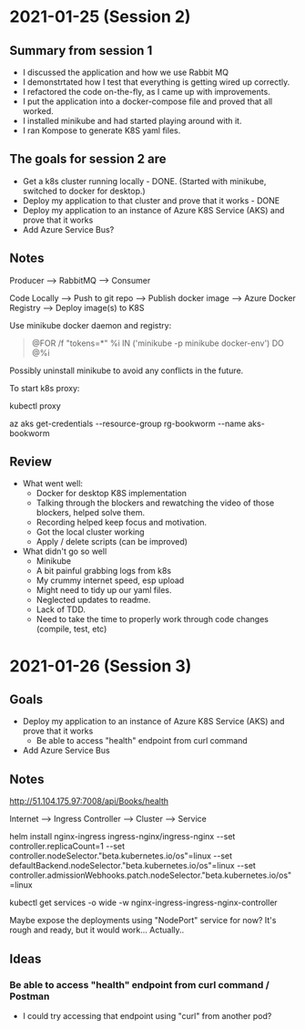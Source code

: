# 2021-01-25 (Session 2)

## Summary from session 1

- I discussed the application and how we use Rabbit MQ
- I demonstrtated how I test that everything is getting wired up correctly.
- I refactored the code on-the-fly, as I came up with improvements.
- I put the application into a docker-compose file and proved that all worked.
- I installed minikube and had started playing around with it.
- I ran Kompose to generate K8S yaml files.

## The goals for session 2 are

- Get a k8s cluster running locally - DONE. (Started with minikube, switched to docker for desktop.)
- Deploy my application to that cluster and prove that it works - DONE
- Deploy my application to an instance of Azure K8S Service (AKS) and prove that it works
- Add Azure Service Bus?

## Notes

Producer --> RabbitMQ --> Consumer


Code Locally --> Push to git repo --> Publish docker image --> Azure Docker Registry --> Deploy image(s) to K8S



Use minikube docker daemon and registry:
>@FOR /f "tokens=*" %i IN ('minikube -p minikube docker-env') DO @%i


Possibly uninstall minikube to avoid any conflicts in the future.



To start k8s proxy:

kubectl proxy






az aks get-credentials --resource-group rg-bookworm --name aks-bookworm


## Review

- What went well:
    - Docker for desktop K8S implementation
    - Talking through the blockers and rewatching the video of those blockers, helped solve them.
    - Recording helped keep focus and motivation.
    - Got the local cluster working
    - Apply / delete scripts (can be improved)
- What didn't go so well
    - Minikube
    - A bit painful grabbing logs from k8s
    - My crummy internet speed, esp upload
    - Might need to tidy up our yaml files.
    - Neglected updates to readme.
    - Lack of TDD.
    - Need to take the time to properly work through code changes (compile, test, etc)

# 2021-01-26 (Session 3)

## Goals

- Deploy my application to an instance of Azure K8S Service (AKS) and prove that it works
    - Be able to access "health" endpoint from curl command
- Add Azure Service Bus


## Notes

http://51.104.175.97:7008/api/Books/health


Internet --> Ingress Controller --> Cluster --> Service



helm install nginx-ingress ingress-nginx/ingress-nginx --set controller.replicaCount=1 --set controller.nodeSelector."beta\.kubernetes\.io/os"=linux --set defaultBackend.nodeSelector."beta\.kubernetes\.io/os"=linux --set controller.admissionWebhooks.patch.nodeSelector."beta\.kubernetes\.io/os"=linux


kubectl get services -o wide -w nginx-ingress-ingress-nginx-controller

Maybe expose the deployments using "NodePort" service for now? It's rough and ready, but it would work...
Actually..


## Ideas

### Be able to access "health" endpoint from curl command / Postman

- I could try accessing that endpoint using "curl" from another pod?

